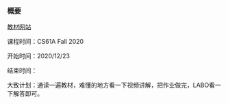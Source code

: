 ### 概要

[教材网站](http://composingprograms.com)

课程时间：CS61A Fall 2020

开始时间：2020/12/23

结束时间：

大致计划：通读一遍教材，难懂的地方看一下视频讲解，把作业做完，LABO看一下解答即可。